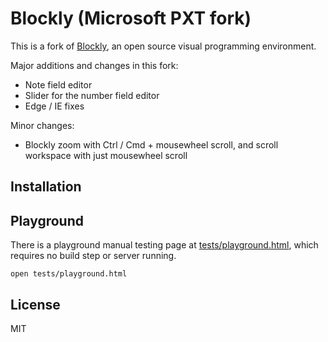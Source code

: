 # Blockly (Microsoft PXT fork)

This is a fork of [Blockly](https://github.com/google/blockly/), an open source visual programming environment.

Major additions and changes in this fork:

* Note field editor
* Slider for the number field editor
* Edge / IE fixes

Minor changes:

* Blockly zoom with Ctrl / Cmd + mousewheel scroll, and scroll workspace with just mousewheel scroll

## Installation

## Playground

There is a playground manual testing page at [tests/playground.html](./tests/playground.html), which requires no build step or server running.

`open tests/playground.html`

## License

MIT
